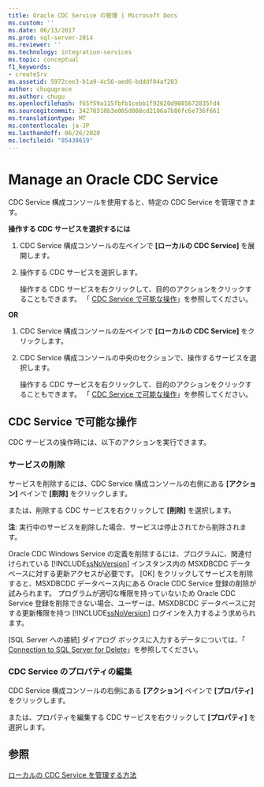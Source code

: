```yaml
---
title: Oracle CDC Service の管理 | Microsoft Docs
ms.custom: ''
ms.date: 06/13/2017
ms.prod: sql-server-2014
ms.reviewer: ''
ms.technology: integration-services
ms.topic: conceptual
f1_keywords:
- createSrv
ms.assetid: 5972cee3-b1a9-4c56-aed6-bdddf84af283
author: chugugrace
ms.author: chugu
ms.openlocfilehash: f65f59a115fbfb1cebb1f92620d9085672835fd4
ms.sourcegitcommit: 34278310b3e005d008cd2106a7b86fc6e736f661
ms.translationtype: MT
ms.contentlocale: ja-JP
ms.lasthandoff: 06/26/2020
ms.locfileid: "85438619"
---
```

# <a name="manage-an-oracle-cdc-service"></a>Manage an Oracle CDC Service
  CDC Service 構成コンソールを使用すると、特定の CDC Service を管理できます。  
  
 **操作する CDC サービスを選択するには**  
  
1.  CDC Service 構成コンソールの左ペインで **[ローカルの CDC Service]** を展開します。  
  
2.  操作する CDC サービスを選択します。  
  
     操作する CDC サービスを右クリックして、目的のアクションをクリックすることもできます。 「 [CDC Service で可能な操作](manage-an-oracle-cdc-service.md#BKMK_WhatcandowithCDCService)」を参照してください。  
  
 **OR**  
  
1.  CDC Service 構成コンソールの左ペインで **[ローカルの CDC Service]** をクリックします。  
  
2.  CDC Service 構成コンソールの中央のセクションで、操作するサービスを選択します。  
  
     操作する CDC サービスを右クリックして、目的のアクションをクリックすることもできます。 「 [CDC Service で可能な操作](manage-an-oracle-cdc-service.md#BKMK_WhatcandowithCDCService)」を参照してください。  
  
##  <a name="what-can-you-do-with-a-cdc-service"></a><a name="BKMK_WhatcandowithCDCService"></a> CDC Service で可能な操作  
 CDC サービスの操作時には、以下のアクションを実行できます。  
  
### <a name="delete-the-service"></a>サービスの削除  
 サービスを削除するには、CDC Service 構成コンソールの右側にある **[アクション]** ペインで **[削除]** をクリックします。  
  
 または、削除する CDC サービスを右クリックして **[削除]** を選択します。  
  
 **注**: 実行中のサービスを削除した場合、サービスは停止されてから削除されます。  
  
 Oracle CDC Windows Service の定義を削除するには、プログラムに、関連付けられている [!INCLUDE[ssNoVersion](../../includes/ssnoversion-md.md)] インスタンス内の MSXDBCDC データベースに対する更新アクセスが必要です。 [OK] をクリックしてサービスを削除すると、MSXDBCDC データベース内にある Oracle CDC Service 登録の削除が試みられます。 プログラムが適切な権限を持っていないため Oracle CDC Service 登録を削除できない場合、ユーザーは、MSXDBCDC データベースに対する更新権限を持つ [!INCLUDE[ssNoVersion](../../includes/ssnoversion-md.md)] ログインを入力するよう求められます。  
  
 [SQL Server への接続] ダイアログ ボックスに入力するデータについては、「 [Connection to SQL Server for Delete](connection-to-sql-server-for-delete.md)」を参照してください。  
  
### <a name="edit-the-cdc-service-properties"></a>CDC Service のプロパティの編集  
 CDC Service 構成コンソールの右側にある **[アクション]** ペインで **[プロパティ]** をクリックします。  
  
 または、プロパティを編集する CDC サービスを右クリックして **[プロパティ]** を選択します。  
  
## <a name="see-also"></a>参照  
 [ローカルの CDC Service を管理する方法](how-to-manage-a-local-cdc-service.md)  

